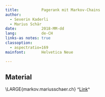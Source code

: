 ```yaml
---
title:          Pagerank mit Markov-Chains
author:
  - Severin Kaderli
  - Marius Schär
date:           2018-MM-dd
lang:           de-CH
links-as notes: true
classoption:
  - aspectratio=169
mainfont:       Helvetica Neue

---
```

## Material

\LARGE{markov.mariusschaer.ch} ^[Link](https://markov.mariusschaer.ch)^


